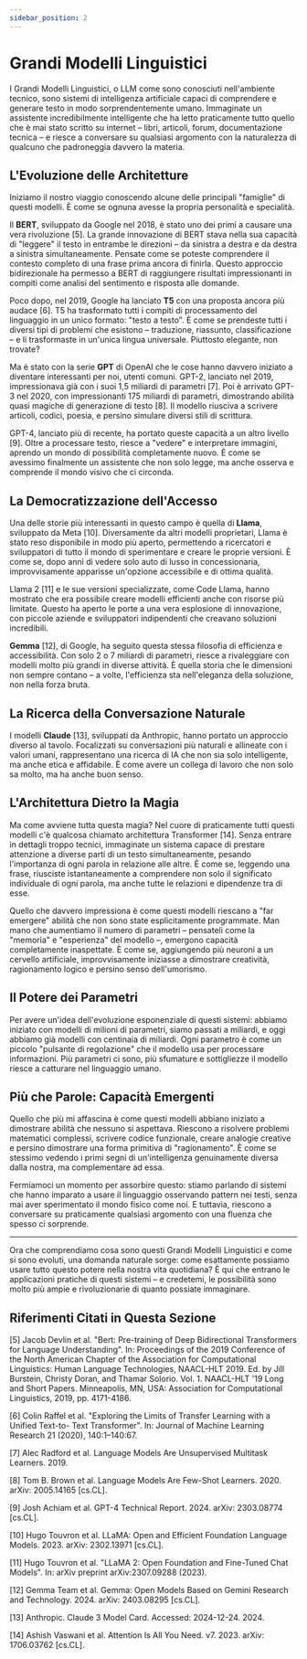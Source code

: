 ```yaml
---
sidebar_position: 2
---
```


# Grandi Modelli Linguistici

I Grandi Modelli Linguistici, o LLM come sono conosciuti nell'ambiente tecnico, sono sistemi di intelligenza artificiale capaci di comprendere e generare testo in modo sorprendentemente umano. Immaginate un assistente incredibilmente intelligente che ha letto praticamente tutto quello che è mai stato scritto su internet – libri, articoli, forum, documentazione tecnica – e riesce a conversare su qualsiasi argomento con la naturalezza di qualcuno che padroneggia davvero la materia.

## L'Evoluzione delle Architetture

Iniziamo il nostro viaggio conoscendo alcune delle principali "famiglie" di questi modelli. È come se ognuna avesse la propria personalità e specialità.

Il **BERT**, sviluppato da Google nel 2018, è stato uno dei primi a causare una vera rivoluzione [5]. La grande innovazione di BERT stava nella sua capacità di "leggere" il testo in entrambe le direzioni – da sinistra a destra e da destra a sinistra simultaneamente. Pensate come se poteste comprendere il contesto completo di una frase prima ancora di finirla. Questo approccio bidirezionale ha permesso a BERT di raggiungere risultati impressionanti in compiti come analisi del sentimento e risposta alle domande.

Poco dopo, nel 2019, Google ha lanciato **T5** con una proposta ancora più audace [6]. T5 ha trasformato tutti i compiti di processamento del linguaggio in un unico formato: "testo a testo". È come se prendeste tutti i diversi tipi di problemi che esistono – traduzione, riassunto, classificazione – e li trasformaste in un'unica lingua universale. Piuttosto elegante, non trovate?

Ma è stato con la serie **GPT** di OpenAI che le cose hanno davvero iniziato a diventare interessanti per noi, utenti comuni. GPT-2, lanciato nel 2019, impressionava già con i suoi 1,5 miliardi di parametri [7]. Poi è arrivato GPT-3 nel 2020, con impressionanti 175 miliardi di parametri, dimostrando abilità quasi magiche di generazione di testo [8]. Il modello riusciva a scrivere articoli, codici, poesia, e persino simulare diversi stili di scrittura.

GPT-4, lanciato più di recente, ha portato queste capacità a un altro livello [9]. Oltre a processare testo, riesce a "vedere" e interpretare immagini, aprendo un mondo di possibilità completamente nuovo. È come se avessimo finalmente un assistente che non solo legge, ma anche osserva e comprende il mondo visivo che ci circonda.

## La Democratizzazione dell'Accesso

Una delle storie più interessanti in questo campo è quella di **Llama**, sviluppato da Meta [10]. Diversamente da altri modelli proprietari, Llama è stato reso disponibile in modo più aperto, permettendo a ricercatori e sviluppatori di tutto il mondo di sperimentare e creare le proprie versioni. È come se, dopo anni di vedere solo auto di lusso in concessionaria, improvvisamente apparisse un'opzione accessibile e di ottima qualità.

Llama 2 [11] e le sue versioni specializzate, come Code Llama, hanno mostrato che era possibile creare modelli efficienti anche con risorse più limitate. Questo ha aperto le porte a una vera esplosione di innovazione, con piccole aziende e sviluppatori indipendenti che creavano soluzioni incredibili.

**Gemma** [12], di Google, ha seguito questa stessa filosofia di efficienza e accessibilità. Con solo 2 o 7 miliardi di parametri, riesce a rivaleggiare con modelli molto più grandi in diverse attività. È quella storia che le dimensioni non sempre contano – a volte, l'efficienza sta nell'eleganza della soluzione, non nella forza bruta.

## La Ricerca della Conversazione Naturale

I modelli **Claude** [13], sviluppati da Anthropic, hanno portato un approccio diverso al tavolo. Focalizzati su conversazioni più naturali e allineate con i valori umani, rappresentano una ricerca di IA che non sia solo intelligente, ma anche etica e affidabile. È come avere un collega di lavoro che non solo sa molto, ma ha anche buon senso.

## L'Architettura Dietro la Magia

Ma come avviene tutta questa magia? Nel cuore di praticamente tutti questi modelli c'è qualcosa chiamato architettura Transformer [14]. Senza entrare in dettagli troppo tecnici, immaginate un sistema capace di prestare attenzione a diverse parti di un testo simultaneamente, pesando l'importanza di ogni parola in relazione alle altre. È come se, leggendo una frase, riusciste istantaneamente a comprendere non solo il significato individuale di ogni parola, ma anche tutte le relazioni e dipendenze tra di esse.

Quello che davvero impressiona è come questi modelli riescano a "far emergere" abilità che non sono state esplicitamente programmate. Man mano che aumentiamo il numero di parametri – pensateli come la "memoria" e "esperienza" del modello –, emergono capacità completamente inaspettate. È come se, aggiungendo più neuroni a un cervello artificiale, improvvisamente iniziasse a dimostrare creatività, ragionamento logico e persino senso dell'umorismo.

## Il Potere dei Parametri

Per avere un'idea dell'evoluzione esponenziale di questi sistemi: abbiamo iniziato con modelli di milioni di parametri, siamo passati a miliardi, e oggi abbiamo già modelli con centinaia di miliardi. Ogni parametro è come un piccolo "pulsante di regolazione" che il modello usa per processare informazioni. Più parametri ci sono, più sfumature e sottigliezze il modello riesce a catturare nel linguaggio umano.

## Più che Parole: Capacità Emergenti

Quello che più mi affascina è come questi modelli abbiano iniziato a dimostrare abilità che nessuno si aspettava. Riescono a risolvere problemi matematici complessi, scrivere codice funzionale, creare analogie creative e persino dimostrare una forma primitiva di "ragionamento". È come se stessimo vedendo i primi segni di un'intelligenza genuinamente diversa dalla nostra, ma complementare ad essa.

Fermiamoci un momento per assorbire questo: stiamo parlando di sistemi che hanno imparato a usare il linguaggio osservando pattern nei testi, senza mai aver sperimentato il mondo fisico come noi. E tuttavia, riescono a conversare su praticamente qualsiasi argomento con una fluenza che spesso ci sorprende.

---

Ora che comprendiamo cosa sono questi Grandi Modelli Linguistici e come si sono evoluti, una domanda naturale sorge: come esattamente possiamo usare tutto questo potere nella nostra vita quotidiana? È qui che entrano le applicazioni pratiche di questi sistemi – e credetemi, le possibilità sono molto più ampie e rivoluzionarie di quanto possiate immaginare.

## Riferimenti Citati in Questa Sezione

[5] Jacob Devlin et al. "Bert: Pre-training of Deep Bidirectional Transformers for Language Understanding". In: Proceedings of the 2019 Conference of the North American Chapter of the Association for Computational Linguistics: Human Language Technologies, NAACL-HLT 2019. Ed. by Jill Burstein, Christy Doran, and Thamar Solorio. Vol. 1. NAACL-HLT '19 Long and Short Papers. Minneapolis, MN, USA: Association for Computational Linguistics, 2019, pp. 4171-4186.

[6] Colin Raffel et al. "Exploring the Limits of Transfer Learning with a Unified Text-to- Text Transformer". In: Journal of Machine Learning Research 21 (2020), 140:1–140:67.

[7] Alec Radford et al. Language Models Are Unsupervised Multitask Learners. 2019.

[8] Tom B. Brown et al. Language Models Are Few-Shot Learners. 2020. arXiv: 2005.14165 [cs.CL].

[9] Josh Achiam et al. GPT-4 Technical Report. 2024. arXiv: 2303.08774 [cs.CL].

[10] Hugo Touvron et al. LLaMA: Open and Efficient Foundation Language Models. 2023. arXiv: 2302.13971 [cs.CL].

[11] Hugo Touvron et al. "LLaMA 2: Open Foundation and Fine-Tuned Chat Models". In: arXiv preprint arXiv:2307.09288 (2023).

[12] Gemma Team et al. Gemma: Open Models Based on Gemini Research and Technology. 2024. arXiv: 2403.08295 [cs.CL].

[13] Anthropic. Claude 3 Model Card. Accessed: 2024-12-24. 2024.

[14] Ashish Vaswani et al. Attention Is All You Need. v7. 2023. arXiv: 1706.03762 [cs.CL].
